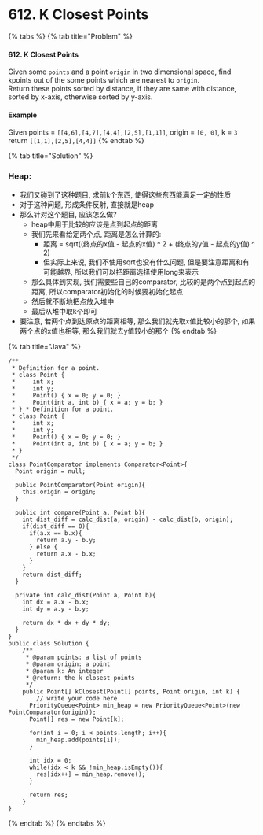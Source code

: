 # 612. K Closest Points

{% tabs %}
{% tab title="Problem" %}
#### 612. K Closest Points

Given some `points` and a point `origin` in two dimensional space, find `k`points out of the some points which are nearest to `origin`.  
Return these points sorted by distance, if they are same with distance, sorted by x-axis, otherwise sorted by y-axis.

#### Example

Given points = `[[4,6],[4,7],[4,4],[2,5],[1,1]]`, origin = `[0, 0]`, k = `3`  
return `[[1,1],[2,5],[4,4]]`
{% endtab %}

{% tab title="Solution" %}
### Heap:

* 我们又碰到了这种题目, 求前k个东西, 使得这些东西能满足一定的性质
* 对于这种问题, 形成条件反射, 直接就是heap
* 那么针对这个题目, 应该怎么做?
  * heap中用于比较的应该是点到起点的距离
  * 我们先来看给定两个点, 距离是怎么计算的:
    * 距离 = sqrt\(\(终点的x值 - 起点的x值\) ^ 2 + \(终点的y值 - 起点的y值\) ^ 2\)
    * 但实际上来说, 我们不使用sqrt也没有什么问题, 但是要注意距离和有可能越界,  所以我们可以把距离选择使用long来表示
  * 那么具体到实现, 我们需要些自己的comparator, 比较的是两个点到起点的距离, 所以comparator初始化的时候要初始化起点
  * 然后就不断地把点放入堆中
  * 最后从堆中取k个即可
* 要注意, 若两个点到达原点的距离相等, 那么我们就先取x值比较小的那个, 如果两个点的x值也相等, 那么我们就去y值较小的那个
{% endtab %}

{% tab title="Java" %}
```text
/**
 * Definition for a point.
 * class Point {
 *     int x;
 *     int y;
 *     Point() { x = 0; y = 0; }
 *     Point(int a, int b) { x = a; y = b; }
 * } * Definition for a point.
 * class Point {
 *     int x;
 *     int y;
 *     Point() { x = 0; y = 0; }
 *     Point(int a, int b) { x = a; y = b; }
 * }
 */
class PointComparator implements Comparator<Point>{
  Point origin = null;
  
  public PointComparator(Point origin){
    this.origin = origin;
  }
  
  public int compare(Point a, Point b){
    int dist_diff = calc_dist(a, origin) - calc_dist(b, origin);
    if(dist_diff == 0){
      if(a.x == b.x){
        return a.y - b.y;
      } else {
        return a.x - b.x;
      }
    }
    return dist_diff;
  }
  
  private int calc_dist(Point a, Point b){
    int dx = a.x - b.x;
    int dy = a.y - b.y;
    
    return dx * dx + dy * dy;
  } 
}
public class Solution {
    /**
     * @param points: a list of points
     * @param origin: a point
     * @param k: An integer
     * @return: the k closest points
     */
    public Point[] kClosest(Point[] points, Point origin, int k) {
        // write your code here
      PriorityQueue<Point> min_heap = new PriorityQueue<Point>(new PointComparator(origin));
      Point[] res = new Point[k];
      
      for(int i = 0; i < points.length; i++){
        min_heap.add(points[i]);
      }
      
      int idx = 0;
      while(idx < k && !min_heap.isEmpty()){
        res[idx++] = min_heap.remove();
      }
      
      return res;
    }
}
```
{% endtab %}
{% endtabs %}

